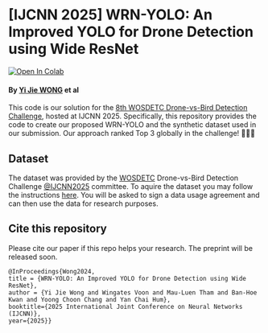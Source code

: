 # [IJCNN 2025] WRN-YOLO: An Improved YOLO for Drone Detection using Wide ResNet

[![Open In Colab](https://colab.research.google.com/assets/colab-badge.svg)](https://github.com/yjwong1999/IJCNN2025-DvB)

#### By [Yi Jie WONG](https://github.com/yjwong1999) et al

This code is our solution for the [8th WOSDETC Drone-vs-Bird Detection Challenge](https://wosdetc2025.wordpress.com/), hosted at IJCNN 2025. Specifically, this repository provides the code to create our proposed WRN-YOLO and the synthetic dataset used in our submission. Our approach ranked Top 3 globally in the challenge! 🏅🎉🥳

## **Dataset**
The dataset was provided by the [WOSDETC](https://github.com/wosdetc/challenge) Drone-vs-Bird Detection Challenge [@IJCNN2025](https://2025.ijcnn.org/) committee. To aquire the dataset you may follow the instructions [here](https://wosdetc2025.wordpress.com/instruction-for-authors/). You will be asked to sign a data usage agreement and can then use the data for research purposes.  


## Cite this repository

Please cite our paper if this repo helps your research. The preprint will be released soon.

```
@InProceedings{Wong2024,
title = {WRN-YOLO: An Improved YOLO for Drone Detection using Wide ResNet},
author = {Yi Jie Wong and Wingates Voon and Mau-Luen Tham and Ban-Hoe Kwan and Yoong Choon Chang and Yan Chai Hum},
booktitle={2025 International Joint Conference on Neural Networks (IJCNN)},
year={2025}}
```
